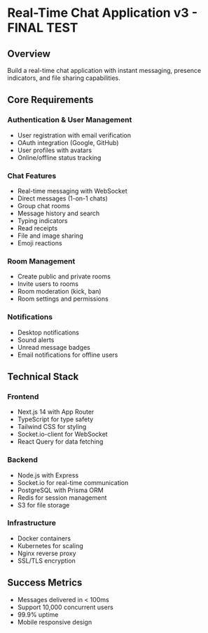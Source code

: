 # Real-Time Chat Application v3 - FINAL TEST

## Overview
Build a real-time chat application with instant messaging, presence indicators, and file sharing capabilities.

## Core Requirements

### Authentication & User Management
- User registration with email verification
- OAuth integration (Google, GitHub)
- User profiles with avatars
- Online/offline status tracking

### Chat Features
- Real-time messaging with WebSocket
- Direct messages (1-on-1 chats)
- Group chat rooms
- Message history and search
- Typing indicators
- Read receipts
- File and image sharing
- Emoji reactions

### Room Management
- Create public and private rooms
- Invite users to rooms
- Room moderation (kick, ban)
- Room settings and permissions

### Notifications
- Desktop notifications
- Sound alerts
- Unread message badges
- Email notifications for offline users

## Technical Stack

### Frontend
- Next.js 14 with App Router
- TypeScript for type safety
- Tailwind CSS for styling
- Socket.io-client for WebSocket
- React Query for data fetching

### Backend
- Node.js with Express
- Socket.io for real-time communication
- PostgreSQL with Prisma ORM
- Redis for session management
- S3 for file storage

### Infrastructure
- Docker containers
- Kubernetes for scaling
- Nginx reverse proxy
- SSL/TLS encryption

## Success Metrics
- Messages delivered in < 100ms
- Support 10,000 concurrent users
- 99.9% uptime
- Mobile responsive design